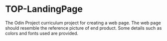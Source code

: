 # TOP-LandingPage

The Odin Project curriculum project for creating a web page. The web page should resemble the reference picture of end product.
Some details such as colors and fonts used are provided.